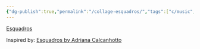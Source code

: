 ```yaml
---
{"dg-publish":true,"permalink":"/collage-esquadros/","tags":["c/music","c/series","c/geometric","c/woman","c/red","c/brown","c/purple","c/window","c/Adiana-Calcanhotto"],"created":"2024-01-02T20:16:56.829-05:00","updated":"2024-01-03T17:49:38.330-05:00"}
---
```



[Esquadros](https://www.instagram.com/p/CE7gDqIhgfo/)

Inspired by: [Esquadros by Adriana Calcanhotto](https://youtu.be/leL7KSkm97M?si=J9Pc0b6SlSKEKXAd)
